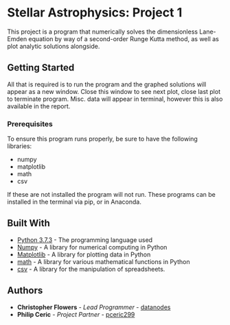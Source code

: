# Stellar Astrophysics: Project 1

This project is a program that numerically solves the dimensionless Lane-Emden equation by way of a second-order Runge Kutta method, as well as plot analytic solutions
alongside.

## Getting Started

All that is required is to run the program and the graphed solutions will appear as a new window. Close this window to see next plot, close last plot to terminate program. Misc. data will appear in terminal, however this is also available in the report.

### Prerequisites

To ensure this program runs properly, be sure to have the following libraries:

* numpy
* matplotlib
* math
* csv

If these are not installed the program will not run. These programs can be installed in the terminal via pip, or in Anaconda.

## Built With
* [Python 3.7.3](https://www.python.org/doc/) - The programming language used
* [Numpy](https://numpy.org/doc/) - A library for numerical computing in Python
* [Matplotlib](https://matplotlib.org/stable/contents.html) - A library for plotting data in Python
* [math](https://docs.python.org/3/library/math.html) - A library for various mathematical functions in Python
* [csv](https://docs.python.org/3/library/csv.html) - A library for the manipulation of spreadsheets.

## Authors

* **Christopher Flowers** - *Lead Programmer* - [datanodes](https://github.com/datanodes)
* **Philip Ceric** - *Project Partner* - [pceric299](https://github.com/pceric299)
